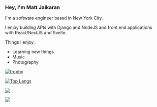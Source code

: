 ### Hey, I'm Matt Jaikaran

I'm a software engineer based in New York City. 

I enjoy building APIs with Django and NodeJS and front end applications with React/NextJS and Svelte.

Things I enjoy:
- Learning new things
- Music
- Photography

[![trophy](https://github-profile-trophy.vercel.app/?username=mattjaikaran&theme=oldie&margin-w=15&margin-h=15&rank=SECRET,S,SSS,SS,AAA,AA,A,B&row=2)](https://github.com/ryo-ma/github-profile-trophy) 

[![Top Langs](https://github-readme-stats.vercel.app/api/top-langs/?username=mattjaikaran&layout=compact&theme=noctis_minimus)](https://github.com/anuraghazra/github-readme-stats)

![](https://github-profile-summary-cards.vercel.app/api/cards/repos-per-language?username=mattjaikaran&theme=dracula)

![](http://github-profile-summary-cards.vercel.app/api/cards/profile-details?username=vn7n24fzkq&theme=default)
